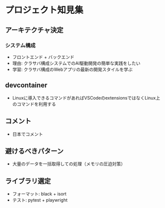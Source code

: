 # プロジェクト知見集

## アーキテクチャ決定
### システム構成
- フロントエンド + バックエンド
- 理由: クラサバ構成システムでのAI駆動開発の簡単な実践をしたい
- 学習: クラサバ構成のWebアプリの最新の開発スタイルを学ぶ

## devcontainer
- Linuxに導入できるコマンドがあればVSCodeのextensionsではなくLinux上のコマンドを利用する

## コメント
- 日本でコメント

## 避けるべきパターン
- 大量のデータを一括取得しての処理（メモリの圧迫対策）

## ライブラリ選定
- フォーマット: black + isort
- テスト: pytest + playwright

